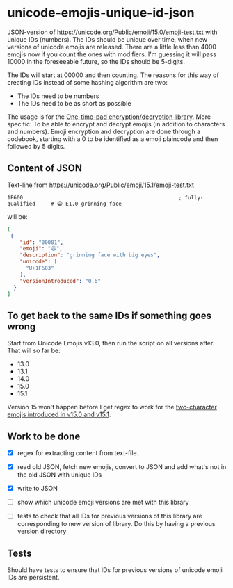 # unicode-emojis-unique-id-json

JSON-version of https://unicode.org/Public/emoji/15.0/emoji-test.txt with unique IDs (numbers). The IDs should be unique over time, when new versions of unicode emojis are released. There are a little less than 4000 emojis now if you count the ones with modifiers. I'm guessing it will pass 10000 in the foreseeable future, so the IDs should be 5-digits.

The IDs will start at 00000 and then counting. The reasons for this way of creating IDs instead of some hashing algorithm are two:

* The IDs need to be numbers
* The IDs need to be as short as possible

The usage is for the [One-time-pad encryption/decryption library](https://github.com/eklem/otp-encryption-decryption-lib). More specific: To be able to encrypt and decrypt emojis (in addition to characters and numbers). Emoji encryption and decryption are done through a codebook, starting with a 0 to be identified as a emoji plaincode and then followed by 5 digits.

## Content of JSON

Text-line from https://unicode.org/Public/emoji/15.1/emoji-test.txt

```text
1F600                                                  ; fully-qualified     # 😀 E1.0 grinning face
```

will be:

```Json
[
 {
    "id": "00001",
    "emoji": "😃",
    "description": "grinning face with big eyes",
    "unicode": [
      "U+1F603"
    ],
    "versionIntroduced": "0.6"
  }
]
```

## To get back to the same IDs if something goes wrong

Start from Unicode Emojis v13.0, then run the script on all versions after. That will so far be:

* 13.0
* 13.1
* 14.0
* 15.0
* 15.1

Version 15 won't happen before I get regex to work for the [two-character emojis introduced in v15.0 and v15.1](https://github.com/eklem/unicode-emojis-unique-id-json/issues/9).

## Work to be done

* [x] regex for extracting content from text-file.
* [x] read old JSON, fetch new emojis, convert to JSON and add what's not in the old JSON with unique IDs
* [x] write to JSON
* [ ] show which unicode emoji versions are met with this library
* [ ] tests to check that all IDs for previous versions of this library are corresponding to new version of library. Do this by having a previous version directory


## Tests

Should have tests to ensure that IDs for previous versions of unicode emoji IDs are persistent.

